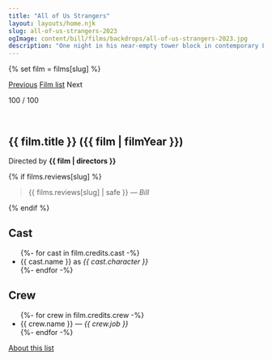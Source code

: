 ```yaml
---
title: "All of Us Strangers"
layout: layouts/home.njk
slug: all-of-us-strangers-2023
ogImage: content/bill/films/backdrops/all-of-us-strangers-2023.jpg
description: "One night in his near-empty tower block in contemporary London, Adam has a chance encounter with a mysterious neighbor Harry, which punctures the rhythm of his everyday life."
---
```


{% set film = films[slug] %}

<nav class="films">
  <a class="prev" href="../killers-of-the-flower-moon-2023">Previous</a>
  <a href="../">Film list</a>
  <span class="next">Next</span>
</nav>

<p>100 / 100</p>

<article class="film">
  <div class="backdrop-and-poster">
    <img class="poster" src="../films/posters/{{ slug }}.jpg" alt="">
    <img class="backdrop" src="../films/backdrops/{{ slug }}.jpg" alt="">
  </div>

  <h1>{{ film.title }} ({{ film | filmYear }})</h1>

  

  <p class="director">
    Directed by <strong>{{ film | directors }}</strong>
  </p>

  {% if films.reviews[slug] %}
    <blockquote> 
      {{ films.reviews[slug] | safe }} <em>— Bill</em>
    </blockquote> 
  {% endif %}

  <h2>
    Cast
  </h2>
  <ul>
    {%- for cast in film.credits.cast -%}
      <li>
        {{ cast.name }} as <em>{{ cast.character }}</em>
      </li>
    {%- endfor -%}
  </ul>

  <h2>
    Crew
  </h2>
  <ul>
    {%- for crew in film.credits.crew -%}
      <li>
        {{ crew.name }} &mdash; <em>{{ crew.job }}</em>
      </li>
    {%- endfor -%}
  </ul>
</article>
<footer>
  <a href="../about">About this list</a>
</footer>
